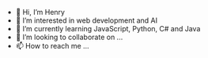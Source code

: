 - 👋 Hi, I’m Henry
- 👀 I’m interested in web development and AI
- 🌱 I’m currently learning JavaScript, Python, C# and Java
- 💞️ I’m looking to collaborate on ...
- 📫 How to reach me ...

<!---
YRNEHENRY/YRNEHENRY is a ✨ special ✨ repository because its `README.md` (this file) appears on your GitHub profile.
You can click the Preview link to take a look at your changes.
--->
